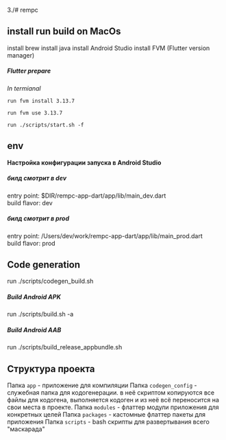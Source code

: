 3./# rempc

## install run build  on MacOs

install brew
install java
install Android Studio
install FVM (Flutter version manager)
##### Flutter prepare
*In termianal*

    run fvm install 3.13.7

    run fvm use 3.13.7

    run ./scripts/start.sh -f  


## env
**Настройка конфигурации запуска в Android Studio**
##### билд смотрит в dev
entry point: $DIR/rempc-app-dart/app/lib/main_dev.dart  
build flavor: dev

##### билд смотрит в prod
entry point: /Users/dev/work/rempc-app-dart/app/lib/main_prod.dart  
build flavor: prod

## Code generation
run ./scripts/codegen_build.sh

##### Build Android APK
run ./scripts/build.sh -a

##### Build Android AAB
run ./scripts/build_release_appbundle.sh


## Структура проекта
Папка `app` - приложение для компиляции
Папка `codegen_config` - служебная папка для кодогенерации. в неё скриптом копируются все файлы для кодогена, выполняется кодоген и из неё всё переносится на свои места в проекте.
Папка `modules` - флаттер модули приложения для конкретных целей
Папка `packages` - кастомные флаттер пакеты для приложения
Папка `scripts` - bash скрипты для развертывания всего "маскарада"

 